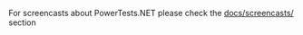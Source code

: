 For screencasts about PowerTests.NET please check the [docs/screencasts/](docs/screencasts/) section
